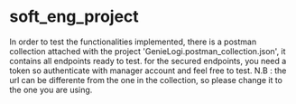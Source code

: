 # soft_eng_project
In order to test the functionalities implemented, there is a postman collection attached with the project 'GenieLogi.postman_collection.json', it contains all endpoints ready to test.
for the secured endpoints, you need a token so authenticate with manager account and feel free to test.
N.B : the url can be differente from the one in the collection, so please change it to the one you are using.